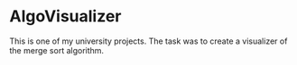 # AlgoVisualizer
This is one of my university projects. The task was to create a visualizer of the merge sort algorithm.  
